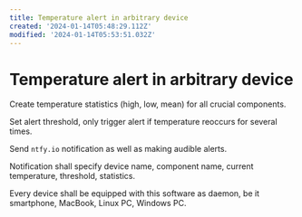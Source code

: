 ```yaml
---
title: Temperature alert in arbitrary device
created: '2024-01-14T05:48:29.112Z'
modified: '2024-01-14T05:53:51.032Z'
---
```


# Temperature alert in arbitrary device

Create temperature statistics (high, low, mean) for all crucial components.

Set alert threshold, only trigger alert if temperature reoccurs for several times.

Send `ntfy.io` notification as well as making audible alerts.

Notification shall specify device name, component name, current temperature, threshold, statistics.

Every device shall be equipped with this software as daemon, be it smartphone, MacBook, Linux PC, Windows PC.
